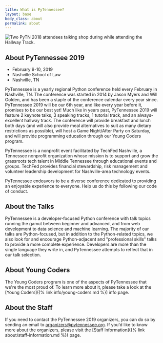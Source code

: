 ```yaml
---
title: What is PyTennessee?
layout: base
body_class: about
permalink: about
---
```


<div class="about-hero"> 
  <img src="{{ site.baseurl }}/static/img/about-pytn.jpg" alt="Two PyTN 2018 attendees talking shop during while attending the Hallway Track.">
</div>

## About PyTennessee 2019

* February 9-10, 2019
* Nashville School of Law
* Nashville, TN

PyTennessee is a yearly regional Python conference held every February in Nashville, TN.
The conference was started in 2014 by Jason Myers and Will Golden, and has been a staple of the conference calendar every year since.
PyTennessee 2019 will be our 6th year, and like every year before it, promises to be our best yet!
Much like in years past, PyTennessee 2019 will feature 2 keynote talks, 3 speaking tracks, 1 tutorial track, and an always-excellent hallway track.
The conference will provide breakfast and lunch both days (and will also provide meal alternatives to suit as many dietary restrictions as possible), will host a Game Night/After Party on Saturday, and will provide programming education through our Young Coders program.

PyTennessee is a nonprofit event facilitated by TechFed Nashville, a Tennessee nonprofit organization whose mission is to support and grow the grassroots tech talent in Middle Tennessee through educational events and groups.
TechFed provides financial stewardship, risk management and volunteer leadership development for Nashville-area technology events.

PyTennessee endeavors to be a diverse conference dedicated to providing an enjoyable experience to everyone. Help us do this by following our code of conduct.


## About the Talks

PyTennessee is a developer-focused Python conference with talk topics running the gamut between beginner and advanced, and from web development to data science and machine learning.
The majority of our talks are Python-focused, but in addition to the Python-related topics, we also look for and encourage Python-adjacent and "professional skills" talks to provide a more complete experience.
Developers are more than the single language they write in, and PyTennessee attempts to reflect that in our talk selection.

  
## About Young Coders

The Young Coders program is one of the aspects of PyTennessee that we're the most proud of.
To learn more about it, please take a look at the [Young Coders]({% link info/young-coders.md %}) info page.


## About the Staff

If you need to contact the PyTennessee 2019 organizers, you can do so by sending an email to [organizers@pytennessee.org](mailto:organizers@pytennessee.org).
If you'd like to know more about the organizers, please visit the [Staff Information]({% link about/staff-information.md %}) page.
